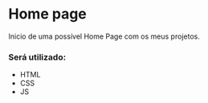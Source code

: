 # Home page

Inicio de uma possível Home Page com os meus projetos.

### Será utilizado:
- HTML
- CSS
- JS
